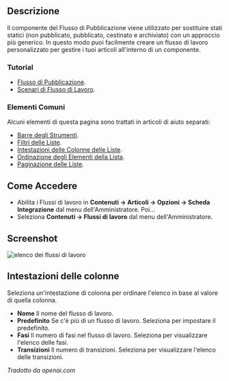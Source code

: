 <!-- Filename: Help4.x:Workflows_List / Display title: Flussi di lavoro -->

## Descrizione

Il componente del Flusso di Pubblicazione viene utilizzato per sostituire stati statici
(non pubblicato, pubblicato, cestinato e archiviato) con un approccio più generico.
In questo modo puoi facilmente creare un flusso di lavoro personalizzato per gestire
i tuoi articoli all'interno di un componente.

### Tutorial

* [Flusso di Pubblicazione](jdocmanual?article=user/workflows/workflow).
* [Scenari di Flusso di Lavoro](jdocmanual?article=user/workflows/workflow-scenarios).

### Elementi Comuni

Alcuni elementi di questa pagina sono trattati in articoli di aiuto separati:

* [Barre degli Strumenti](jdocmanual?article=help/common-elements/toolbars).
* [Filtri delle Liste](jdocmanual?article=help/common-elements/list-filters).
* [Intestazioni delle Colonne delle Liste](jdocmanual?article=help/common-elements/list-column-headers).
* [Ordinazione degli Elementi della Lista](jdocmanual?article=help/common-elements/list-ordering).
* [Paginazione delle Liste](jdocmanual?article=help/common-elements/list-pagination).

## Come Accedere

- Abilita i Flussi di lavoro in **Contenuti → Articoli → Opzioni → Scheda Integrazione**
  dal menu dell'Amministratore. Poi...
- Seleziona **Contenuti → Flussi di lavoro** dal menu dell'Amministratore.

## Screenshot

![elenco dei flussi di lavoro](../../../it/images/workflows/workflows-list.png)

## Intestazioni delle colonne

Seleziona un'intestazione di colonna per ordinare l'elenco in base al valore di quella colonna.

- **Nome** Il nome del flusso di lavoro.
- **Predefinito** Se c'è più di un flusso di lavoro. Seleziona per impostare il predefinito.
- **Fasi** Il numero di fasi nel flusso di lavoro. Seleziona per visualizzare l'elenco delle fasi.
- **Transizioni** Il numero di transizioni. Seleziona per visualizzare l'elenco delle transizioni.

*Tradotto da openai.com*

